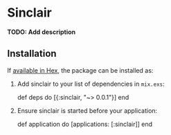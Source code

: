 # Sinclair

**TODO: Add description**

## Installation

If [available in Hex](https://hex.pm/docs/publish), the package can be installed as:

  1. Add sinclair to your list of dependencies in `mix.exs`:

        def deps do
          [{:sinclair, "~> 0.0.1"}]
        end

  2. Ensure sinclair is started before your application:

        def application do
          [applications: [:sinclair]]
        end
